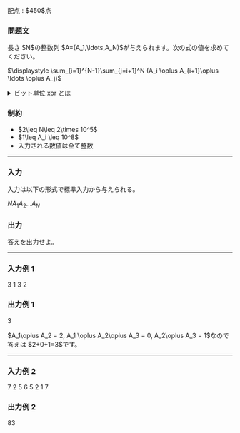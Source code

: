 
<div>

<span>

<span>

<p>
配点 : $450$点
</p>

<div>

<section>

### **問題文**

<p>
長さ $N$の整数列 $A=(A_1,\ldots,A_N)$が与えられます。次の式の値を求めてください。
</p>

<div>
$\displaystyle \sum_{i=1}^{N-1}\sum_{j=i+1}^N (A_i \oplus A_{i+1}\oplus \ldots \oplus A_j)$
</div>

<p>



</p>

<details>

<summary>
ビット単位 xor とは
</summary>
非負整数 $A, B$のビット単位 xor 、$A \oplus B$は、以下のように定義されます。

<ul>

<li>
$A \oplus B$を二進表記した際の $2^k$($k \geq 0$) の位の数は、$A, B$を二進表記した際の $2^k$の位の数のうち一方のみが $1$であれば $1$、そうでなければ $0$である。
</li>

</ul>
例えば、$3 \oplus 5 = 6$となります (二進表記すると: $011 \oplus 101 = 110$)。

一般に $k$個の整数 $p_1, \dots, p_k$の排他的論理和は $(\cdots ((p_1 \oplus p_2) \oplus p_3) \oplus \cdots \oplus p_k)$と定義され、これは $p_1, \dots, p_k$の順番によらないことが証明できます。

</details>

</section>

</div>

<div>

<section>

### **制約**

<ul>

<li>
$2\leq N\leq  2\times 10^5$
</li>

<li>
$1\leq A_i \leq 10^8$
</li>

<li>
入力される数値は全て整数
</li>

</ul>

</section>

</div>

---

<div>

<div>

<section>

### **入力**

<p>
入力は以下の形式で標準入力から与えられる。
</p>

<div>

$N$$A_1$$A_2$$\ldots$$A_{N}$
</div>

</section>

</div>

<div>

<section>

### **出力**

<p>
答えを出力せよ。
</p>

</section>

</div>

</div>

---

<div>

<section>

### **入力例 1**

<div>

3
1 3 2

</div>

</section>

</div>

<div>

<section>

### **出力例 1**

<div>

3

</div>

<p>
$A_1\oplus A_2 = 2, A_1 \oplus A_2\oplus A_3 = 0, A_2\oplus A_3 = 1$なので答えは $2+0+1=3$です。
</p>

</section>

</div>

---

<div>

<section>

### **入力例 2**

<div>

7
2 5 6 5 2 1 7

</div>

</section>

</div>

<div>

<section>

### **出力例 2**

<div>

83

</div>

</section>

</div>

</span>

</span>

</div>
